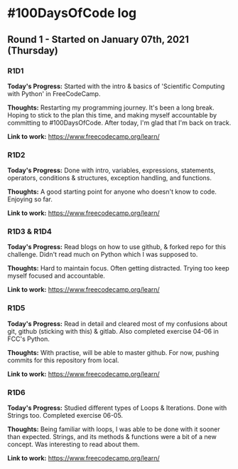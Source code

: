 # #100DaysOfCode log

## Round 1 - Started on January 07th, 2021 (Thursday)

### R1D1

**Today's Progress:** Started with the intro & basics of 'Scientific Computing with Python' in FreeCodeCamp.

**Thoughts:** Restarting my programming journey. It's been a long break. Hoping to stick to the plan this time, and making myself accountable by committing to #100DaysOfCode. After today, I'm glad that I'm back on track.

**Link to work:** https://www.freecodecamp.org/learn/

### R1D2

**Today's Progress:** Done with intro, variables, expressions, statements, operators, conditions & structures, exception handling, and functions.

**Thoughts:** A good starting point for anyone who doesn't know to code. Enjoying so far.

**Link to work:** https://www.freecodecamp.org/learn/

### R1D3 & R1D4

**Today's Progress:** Read blogs on how to use github, & forked repo for this challenge. Didn't read much on Python
which I was supposed to.

**Thoughts:** Hard to maintain focus. Often getting distracted. Trying too keep myself focused and accountable.

**Link to work:** https://www.freecodecamp.org/learn/

### R1D5

**Today's Progress:** Read in detail and cleared most of my confusions about git, github (sticking with this) & gitlab. Also completed exercise 04-06 in FCC's Python.

**Thoughts:**  With practise, will be able to master github. For now, pushing commits for this repository from local.

**Link to work:** https://www.freecodecamp.org/learn/

### R1D6

**Today's Progress:** Studied different types of Loops & Iterations. Done with Strings too. Completed exercise 06-05.

**Thoughts:**  Being familiar with loops, I was able to be done with it sooner than expected. Strings, and its methods & functions were a bit of a new concept. Was interesting to read about them.

**Link to work:** https://www.freecodecamp.org/learn/
